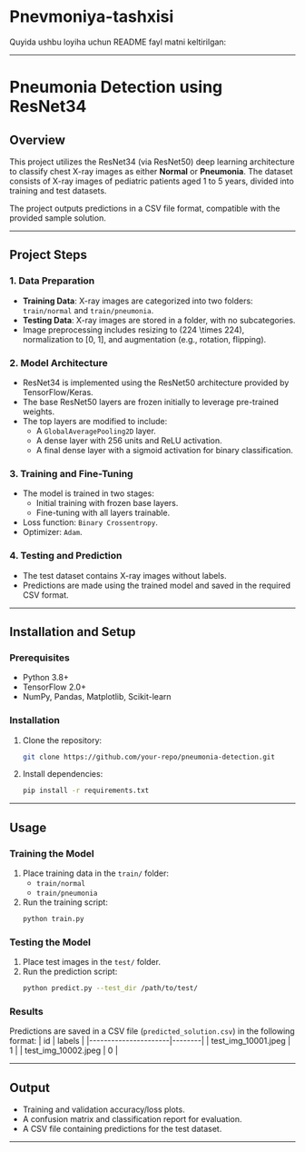 # Pnevmoniya-tashxisi

Quyida ushbu loyiha uchun README fayl matni keltirilgan:

---

# Pneumonia Detection using ResNet34

## Overview
This project utilizes the ResNet34 (via ResNet50) deep learning architecture to classify chest X-ray images as either **Normal** or **Pneumonia**. The dataset consists of X-ray images of pediatric patients aged 1 to 5 years, divided into training and test datasets.

The project outputs predictions in a CSV file format, compatible with the provided sample solution.

---

## Project Steps

### 1. Data Preparation
- **Training Data**: X-ray images are categorized into two folders: `train/normal` and `train/pneumonia`.
- **Testing Data**: X-ray images are stored in a folder, with no subcategories.
- Image preprocessing includes resizing to \(224 \times 224\), normalization to [0, 1], and augmentation (e.g., rotation, flipping).

### 2. Model Architecture
- ResNet34 is implemented using the ResNet50 architecture provided by TensorFlow/Keras.
- The base ResNet50 layers are frozen initially to leverage pre-trained weights.
- The top layers are modified to include:
  - A `GlobalAveragePooling2D` layer.
  - A dense layer with 256 units and ReLU activation.
  - A final dense layer with a sigmoid activation for binary classification.

### 3. Training and Fine-Tuning
- The model is trained in two stages:
  - Initial training with frozen base layers.
  - Fine-tuning with all layers trainable.
- Loss function: `Binary Crossentropy`.
- Optimizer: `Adam`.

### 4. Testing and Prediction
- The test dataset contains X-ray images without labels.
- Predictions are made using the trained model and saved in the required CSV format.

---

## Installation and Setup

### Prerequisites
- Python 3.8+
- TensorFlow 2.0+
- NumPy, Pandas, Matplotlib, Scikit-learn

### Installation
1. Clone the repository:
   ```bash
   git clone https://github.com/your-repo/pneumonia-detection.git
   ```
2. Install dependencies:
   ```bash
   pip install -r requirements.txt
   ```

---

## Usage

### Training the Model
1. Place training data in the `train/` folder:
   - `train/normal`
   - `train/pneumonia`
2. Run the training script:
   ```bash
   python train.py
   ```

### Testing the Model
1. Place test images in the `test/` folder.
2. Run the prediction script:
   ```bash
   python predict.py --test_dir /path/to/test/
   ```

### Results
Predictions are saved in a CSV file (`predicted_solution.csv`) in the following format:
| id                   | labels |
|----------------------|--------|
| test_img_10001.jpeg  | 1      |
| test_img_10002.jpeg  | 0      |

---

## Output
- Training and validation accuracy/loss plots.
- A confusion matrix and classification report for evaluation.
- A CSV file containing predictions for the test dataset.

---

